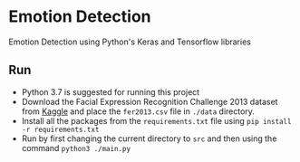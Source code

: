 # Emotion Detection
Emotion Detection using Python's Keras and Tensorflow libraries

## Run
* Python 3.7 is suggested for running this project
* Download the Facial Expression Recognition Challenge 2013 dataset from [Kaggle](https://www.kaggle.com/ashishpatel26/facial-expression-recognitionferchallenge) and place the `fer2013.csv` file in `./data` directory.
* Install all the packages from the `requirements.txt` file using `pip install -r requirements.txt`
* Run by first changing the current directory to `src` and then using the command `python3 ./main.py`